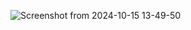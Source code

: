 
![Screenshot from 2024-10-15 13-49-50](https://github.com/user-attachments/assets/5818d7f9-9358-47b3-aa02-382754ceb8b2)
